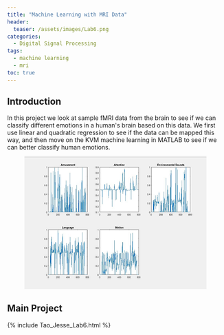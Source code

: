 ```yaml
---
title: "Machine Learning with MRI Data"
header:
  teaser: /assets/images/Lab6.png
categories:
  - Digital Signal Processing
tags:
  - machine learning
  - mri
toc: true
---
```


## Introduction
In this project we look at sample fMRI data from the brain to see if we can classify different emotions in a human's brain based on this data. We first use linear and quadratic regression to see if the data can be mapped this way, and then move on the KVM machine learning in MATLAB to see if we can better classify human emotions. 

<figure>
	<a href="/assets/images/Lab6.png"><img src="/assets/images/Lab6.png"></a>
</figure>

## Main Project
{% include Tao_Jesse_Lab6.html %}

